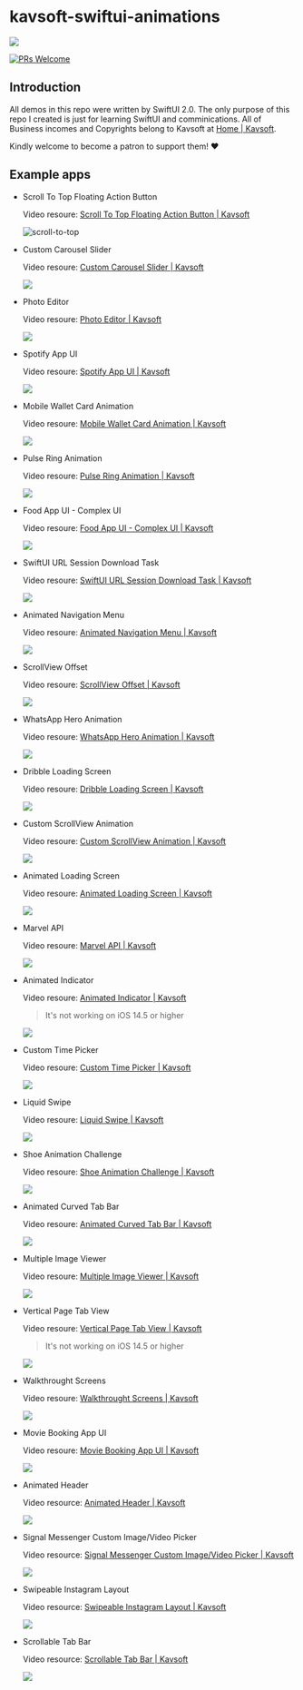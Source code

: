# kavsoft-swiftui-animations

![](https://raw.githubusercontent.com/recherst/img-hosting/main/imgs/swiftui-badge.jpg)

[![PRs Welcome](https://img.shields.io/badge/PRs-welcome-brightgreen.svg?style=flat-square)](http://makeapullrequest.com)


## Introduction

All demos in this repo were written by SwiftUI 2.0. The only purpose of this repo I created is just for learning SwiftUI and comminications. All of Business incomes and Copyrights belong to Kavsoft at [Home | Kavsoft](https://kavsoft.dev).

Kindly welcome to become a patron to support them! ❤️

## Example apps

- Scroll To Top Floating Action Button

  Video resoure: [Scroll To Top Floating Action Button | Kavsoft](https://kavsoft.dev/SwiftUI_2.0/Scroll_To_Top)

  <img src="https://raw.githubusercontent.com/recherst/image-host/main/imgs/scroll-to-top-floating-action-button.gif" alt="scroll-to-top" />

- Custom Carousel Slider

  Video resoure: [Custom Carousel Slider | Kavsoft](https://kavsoft.dev/SwiftUI_2.0/Custom_Carousel_Slider)

  ![](https://raw.githubusercontent.com/recherst/image-host/main/imgs/custom-carousel-slider.gif)

- Photo Editor

  Video resoure: [Photo Editor | Kavsoft](https://kavsoft.dev/SwiftUI_2.0/Photo_Editor)

  ![](https://raw.githubusercontent.com/recherst/image-host/main/imgs/photo-editor.gif)

- Spotify App UI

  Video resoure: [Spotify App UI | Kavsoft](https://kavsoft.dev/SwiftUI_2.0/Spotify_App_UI)

  ![](https://raw.githubusercontent.com/recherst/image-host/main/imgs/spotify-app-ui.gif)
  
- Mobile Wallet Card Animation

  Video resoure: [Mobile Wallet Card Animation | Kavsoft](https://kavsoft.dev/SwiftUI_2.0/Wallet_Card_Animation)

  ![](https://raw.githubusercontent.com/recherst/image-host/main/imgs/moblie-wallet-card-animation.gif)

- Pulse Ring Animation

  Video resoure: [Pulse Ring Animation | Kavsoft](https://kavsoft.dev/SwiftUI_2.0/Pulse_Ring_Animation)

  ![](https://raw.githubusercontent.com/recherst/image-host/main/imgs/pulse-ring-animation.gif)

- Food App UI - Complex UI

  Video resoure: [Food App UI - Complex UI | Kavsoft](https://kavsoft.dev/SwiftUI_2.0/Food_App_UI)

  ![](https://raw.githubusercontent.com/recherst/image-host/main/imgs/food-app-ui.gif)

- SwiftUI URL Session Download Task

  Video resoure: [SwiftUI URL Session Download Task | Kavsoft](https://kavsoft.dev/SwiftUI_2.0/Download_Task)

  ![](https://raw.githubusercontent.com/recherst/image-host/main/imgs/swiftui-url-session-download-task.gif)

- Animated Navigation Menu

  Video resoure: [Animated Navigation Menu | Kavsoft](https://kavsoft.dev/SwiftUI_2.0/Animated_Navigation_Menu)

  ![](https://raw.githubusercontent.com/recherst/image-host/main/imgs/animated-navigation-menu.gif)

- ScrollView Offset

  Video resoure: [ScrollView Offset | Kavsoft](https://kavsoft.dev/SwiftUI_2.0/ScrollView_Offset)

  ![](https://raw.githubusercontent.com/recherst/image-host/main/imgs/scrollview-offset.gif)

- WhatsApp Hero Animation

  Video resoure: [WhatsApp Hero Animation | Kavsoft](https://kavsoft.dev/SwiftUI_2.0/WhatsApp_Hero_Animation)

  ![](https://raw.githubusercontent.com/recherst/image-host/main/imgs/whatsapp-hero-animation.gif)

- Dribble Loading Screen

  Video resoure: [Dribble Loading Screen | Kavsoft](https://kavsoft.dev/SwiftUI_2.0/Dribbble_Loading_Screen)

  ![](https://raw.githubusercontent.com/recherst/image-host/main/imgs/dribble-loading-screen.gif)

- Custom ScrollView Animation

  Video resoure: [Custom ScrollView Animation | Kavsoft](https://kavsoft.dev/SwiftUI_2.0/Custom_ScrollView_Animation)

  ![](https://raw.githubusercontent.com/recherst/image-host/main/imgs/custom-scrollview-animation.gif)

- Animated Loading Screen

  Video resoure: [Animated Loading Screen | Kavsoft](https://kavsoft.dev/SwiftUI_2.0/Animated_Loading_Screen)

  <img src="https://raw.githubusercontent.com/recherst/image-host/main/imgs/animated-loading-screen.gif" />

- Marvel API

  Video resoure: [Marvel API | Kavsoft](https://kavsoft.dev/SwiftUI_2.0/Marvel_API)

  ![](https://raw.githubusercontent.com/recherst/image-host/main/imgs/marvel-api.gif)

- Animated Indicator

  Video resoure: [Animated Indicator | Kavsoft](https://kavsoft.dev/SwiftUI_2.0/Animated_Indicator)

  > It's not working on iOS 14.5 or higher

  ![](https://raw.githubusercontent.com/recherst/image-host/main/imgs/animated-indicator.gif)

- Custom Time Picker

  Video resoure: [Custom Time Picker | Kavsoft](https://kavsoft.dev/SwiftUI_2.0/Custom_Time_Picker)

  ![](https://raw.githubusercontent.com/recherst/image-host/main/imgs/custom-time-picker.gif)
  
- Liquid Swipe

  Video resoure: [Liquid Swipe | Kavsoft](https://kavsoft.dev/SwiftUI_2.0/Liquid_Swipe)

  <img src="https://raw.githubusercontent.com/recherst/image-host/main/imgs/liquid-swipe.gif" />

- Shoe Animation Challenge

  Video resoure: [Shoe Animation Challenge | Kavsoft](https://kavsoft.dev/SwiftUI_2.0/Shoe_Animation_Challenge)

  <img src="https://raw.githubusercontent.com/recherst/image-host/main/imgs/shoe-animation-challenge.gif" />

- Animated Curved Tab Bar

  Video resoure: [Animated Curved Tab Bar | Kavsoft](https://kavsoft.dev/SwiftUI_2.0/Animated_Curved_Tabbar)

  ![](https://raw.githubusercontent.com/recherst/image-host/main/imgs/animated-curved-tab-bar.gif)

- Multiple Image Viewer

  Video resoure: [Multiple Image Viewer | Kavsoft](https://kavsoft.dev/SwiftUI_2.0/Multiple_Image_Viewer)

  ![](https://raw.githubusercontent.com/recherst/image-host/main/imgs/multiple-image-viewer.gif)
  
- Vertical Page Tab View

  Video resoure: [Vertical Page Tab View | Kavsoft](https://kavsoft.dev/SwiftUI_2.0/Vertical_Page_TabView)

  > It's not working on iOS 14.5 or higher

  ![](https://raw.githubusercontent.com/recherst/image-host/main/imgs/vertical-page-tab-view.gif)

- Walkthrought Screens

  Video resoure: [Walkthrought Screens | Kavsoft](https://kavsoft.dev/SwiftUI_2.0/WalkThrough_Screens)

  ![](https://raw.githubusercontent.com/recherst/image-host/main/imgs/walkthrough-screen.gif)
  
- Movie Booking App UI

  Video resoure: [ Movie Booking App UI | Kavsoft](https://kavsoft.dev/SwiftUI_2.0/Movie_Booking_App)

  ![](https://raw.githubusercontent.com/recherst/image-host/main/imgs/movie-booking-app-ui.gif)

- Animated Header

  Video resource: [Animated Header | Kavsoft](https://kavsoft.dev/SwiftUI_2.0/Animated_Header)

  ![](https://raw.githubusercontent.com/recherst/image-host/main/imgs/animated-header.gif)
  
- Signal Messenger Custom Image/Video Picker

  Video resource: [Signal Messenger Custom Image/Video Picker | Kavsoft](https://kavsoft.dev/SwiftUI_2.0/Signal_Image_Picker)

  ![](https://raw.githubusercontent.com/recherst/image-host/main/imgs/signal-image-picker.gif)
  
- Swipeable Instagram Layout

  Video resource: [Swipeable Instagram Layout | Kavsoft](https://kavsoft.dev/SwiftUI_2.0/Swipeable_Instagram_Layout)

  ![](https://raw.githubusercontent.com/recherst/image-host/main/imgs/swipeable-instagram-layout.gif)

- Scrollable Tab Bar

  Video resource: [Scrollable Tab Bar | Kavsoft](https://kavsoft.dev/SwiftUI_2.0/Scrollable_Tab_Bar)

  ![](https://raw.githubusercontent.com/recherst/image-host/main/imgs/scrollable-tab-bar.gif)

